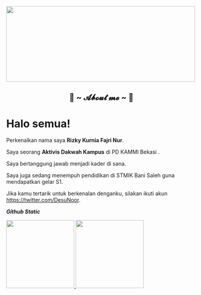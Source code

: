 <img src="https://www.kaorinusantara.or.id/wp-content/uploads/2019/01/IMG_20190118_181537.jpg" width="500px" height="200px" >

<h2 align="center"> 🦊 ~ 𝓐𝓫𝓸𝓾𝓽 𝓶𝓮 ~ 🦊 </h2>

# Halo semua! 

Perkenalkan nama saya **Rizky Kurnia Fajri Nur**.

Saya seorang **Aktivis Dakwah Kampus** di PD KAMMI Bekasi .

Saya bertanggung jawab menjadi kader di sana.

Saya juga sedang menempuh pendidikan di STMIK Bani Saleh guna mendapatkan gelar S1.

Jika kamu tertarik untuk berkenalan denganku, silakan ikuti akun https://twitter.com/DesuNoor.

***Github Static***

<p align="left">
<a href="https://github.com/gilangadhan">
  <img height="180em" src="https://github-readme-stats-eight-theta.vercel.app/api?username=gilangadhan&show_icons=true&theme=algolia&include_all_commits=true&count_private=true"/>
  <img height="180em" src="https://github-readme-stats-eight-theta.vercel.app/api/top-langs/?username=gilangadhan&layout=compact&langs_count=8&theme=algolia"/>
</a>
</p>
